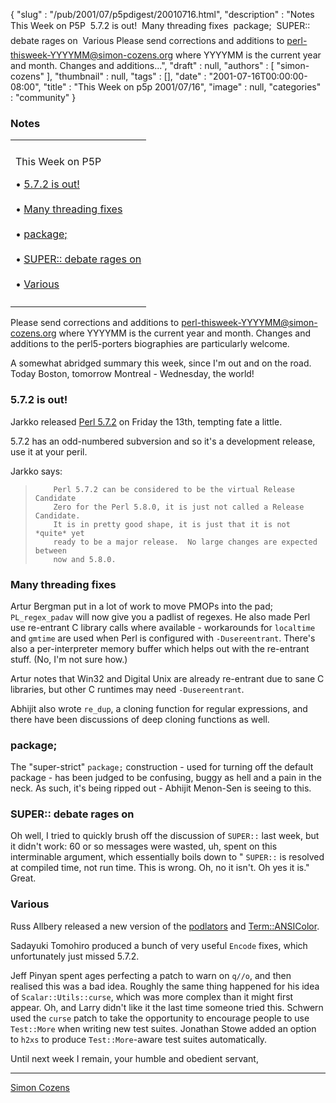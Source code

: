 {
   "slug" : "/pub/2001/07/p5pdigest/20010716.html",
   "description" : "Notes This Week on P5P  5.7.2 is out!  Many threading fixes  package;  SUPER:: debate rages on  Various Please send corrections and additions to perl-thisweek-YYYYMM@simon-cozens.org where YYYYMM is the current year and month. Changes and additions...",
   "draft" : null,
   "authors" : [
      "simon-cozens"
   ],
   "thumbnail" : null,
   "tags" : [],
   "date" : "2001-07-16T00:00:00-08:00",
   "title" : "This Week on p5p 2001/07/16",
   "image" : null,
   "categories" : "community"
}



### <span id="Notes">Notes</span>

<table>
<colgroup>
<col width="100%" />
</colgroup>
<tbody>
<tr class="odd">
<td></td>
</tr>
<tr class="even">
<td><p>This Week on P5P</p>
<p>• <a href="#572_is_out">5.7.2 is out!</a><br />
<br />
• <a href="#Many_threading_fixes">Many threading fixes</a><br />
<br />
• <a href="#package">package;</a><br />
<br />
• <a href="#SUPER_debate_rages_on">SUPER:: debate rages on</a><br />
<br />
• <a href="#Various">Various</a></p></td>
</tr>
<tr class="odd">
<td></td>
</tr>
</tbody>
</table>

Please send corrections and additions to perl-thisweek-YYYYMM@simon-cozens.org where YYYYMM is the current year and month. Changes and additions to the perl5-porters biographies are particularly welcome.

A somewhat abridged summary this week, since I'm out and on the road. Today Boston, tomorrow Montreal - Wednesday, the world!

### <span id="572_is_out">5.7.2 is out!</span>

Jarkko released [Perl 5.7.2](http://www.cpan.org/src/perl-5.7.2.tar.gz) on Friday the 13th, tempting fate a little.

5.7.2 has an odd-numbered subversion and so it's a development release, use it at your peril.

Jarkko says:

>         Perl 5.7.2 can be considered to be the virtual Release Candidate
>         Zero for the Perl 5.8.0, it is just not called a Release Candidate.
>         It is in pretty good shape, it is just that it is not *quite* yet
>         ready to be a major release.  No large changes are expected between
>         now and 5.8.0.

### <span id="Many_threading_fixes">Many threading fixes</span>

Artur Bergman put in a lot of work to move PMOPs into the pad; `PL_regex_padav` will now give you a padlist of regexes. He also made Perl use re-entrant C library calls where available - workarounds for `localtime` and `gmtime` are used when Perl is configured with `-Dusereentrant`. There's also a per-interpreter memory buffer which helps out with the re-entrant stuff. (No, I'm not sure how.)

Artur notes that Win32 and Digital Unix are already re-entrant due to sane C libraries, but other C runtimes may need `-Dusereentrant`.

Abhijit also wrote `re_dup`, a cloning function for regular expressions, and there have been discussions of deep cloning functions as well.

### <span id="package">package;</span>

The "super-strict" `package;` construction - used for turning off the default package - has been judged to be confusing, buggy as hell and a pain in the neck. As such, it's being ripped out - Abhijit Menon-Sen is seeing to this.

### <span id="SUPER_debate_rages_on">SUPER:: debate rages on</span>

Oh well, I tried to quickly brush off the discussion of `SUPER::` last week, but it didn't work: 60 or so messages were wasted, uh, spent on this interminable argument, which essentially boils down to " `SUPER::` is resolved at compiled time, not run time. This is wrong. Oh, no it isn't. Oh yes it is." Great.

### <span id="Various">Various</span>

Russ Allbery released a new version of the [podlators](http://search.cpan.org/search?mode=dist&query=podlators) and [Term::ANSIColor](http://search.cpan.org/search?mode=module&query=Term::ANSIColor).

Sadayuki Tomohiro produced a bunch of very useful `Encode` fixes, which unfortunately just missed 5.7.2.

Jeff Pinyan spent ages perfecting a patch to warn on `q//o`, and then realised this was a bad idea. Roughly the same thing happened for his idea of `Scalar::Utils::curse`, which was more complex than it might first appear. Oh, and Larry didn't like it the last time someone tried this. Schwern used the `curse` patch to take the opportunity to encourage people to use `Test::More` when writing new test suites. Jonathan Stowe added an option to `h2xs` to produce `Test::More`-aware test suites automatically.

Until next week I remain, your humble and obedient servant,

------------------------------------------------------------------------

[Simon Cozens](mailto:simon@brecon.co.uk)
